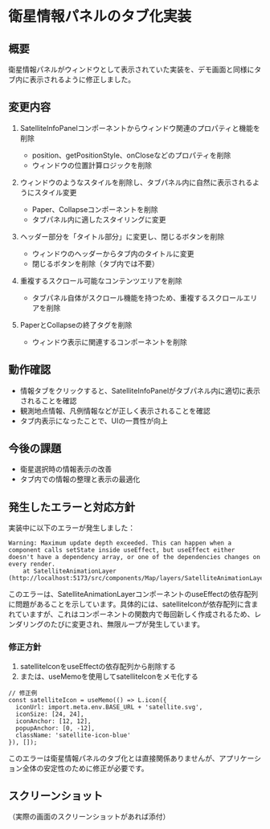 # 衛星情報パネルのタブ化実装

## 概要
衛星情報パネルがウィンドウとして表示されていた実装を、デモ画面と同様にタブ内に表示されるように修正しました。

## 変更内容
1. SatelliteInfoPanelコンポーネントからウィンドウ関連のプロパティと機能を削除
   - position、getPositionStyle、onCloseなどのプロパティを削除
   - ウィンドウの位置計算ロジックを削除

2. ウィンドウのようなスタイルを削除し、タブパネル内に自然に表示されるようにスタイル変更
   - Paper、Collapseコンポーネントを削除
   - タブパネル内に適したスタイリングに変更

3. ヘッダー部分を「タイトル部分」に変更し、閉じるボタンを削除
   - ウィンドウのヘッダーからタブ内のタイトルに変更
   - 閉じるボタンを削除（タブ内では不要）

4. 重複するスクロール可能なコンテンツエリアを削除
   - タブパネル自体がスクロール機能を持つため、重複するスクロールエリアを削除

5. PaperとCollapseの終了タグを削除
   - ウィンドウ表示に関連するコンポーネントを削除

## 動作確認
- 情報タブをクリックすると、SatelliteInfoPanelがタブパネル内に適切に表示されることを確認
- 観測地点情報、凡例情報などが正しく表示されることを確認
- タブ内表示になったことで、UIの一貫性が向上

## 今後の課題
- 衛星選択時の情報表示の改善
- タブ内での情報の整理と表示の最適化

## 発生したエラーと対応方針
実装中に以下のエラーが発生しました：

```
Warning: Maximum update depth exceeded. This can happen when a component calls setState inside useEffect, but useEffect either doesn't have a dependency array, or one of the dependencies changes on every render.
    at SatelliteAnimationLayer (http://localhost:5173/src/components/Map/layers/SatelliteAnimationLayer.tsx:22:3)
```

このエラーは、SatelliteAnimationLayerコンポーネントのuseEffectの依存配列に問題があることを示しています。具体的には、satelliteIconが依存配列に含まれていますが、これはコンポーネントの関数内で毎回新しく作成されるため、レンダリングのたびに変更され、無限ループが発生しています。

### 修正方針
1. satelliteIconをuseEffectの依存配列から削除する
2. または、useMemoを使用してsatelliteIconをメモ化する

```tsx
// 修正例
const satelliteIcon = useMemo(() => L.icon({
  iconUrl: import.meta.env.BASE_URL + 'satellite.svg',
  iconSize: [24, 24],
  iconAnchor: [12, 12],
  popupAnchor: [0, -12],
  className: 'satellite-icon-blue'
}), []);
```

このエラーは衛星情報パネルのタブ化とは直接関係ありませんが、アプリケーション全体の安定性のために修正が必要です。

## スクリーンショット
（実際の画面のスクリーンショットがあれば添付）

